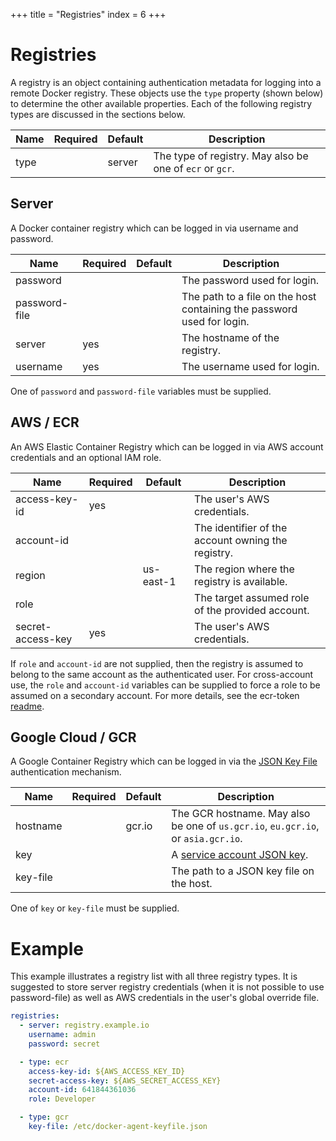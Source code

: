 +++
title = "Registries"
index = 6
+++

# Registries

A registry is an object containing authentication metadata for logging into a remote Docker registry. These objects use the `type` property (shown below) to determine the other available properties. Each of the following registry types are discussed in the sections below.

| Name | Required | Default | Description |
| ---- | -------- | ------- | ----------- |
| type |          | server  | The type of registry. May also be one of `ecr` or `gcr`. |

## Server

A Docker container registry which can be logged in via username and password.

| Name          | Required | Default | Description |
| ------------- | -------- | ------- | ----------- |
| password      |          |         | The password used for login. |
| password-file |          |         | The path to a file on the host containing the password used for login. |
| server        | yes      |         | The hostname of the registry. |
| username      | yes      |         | The username used for login. |

One of `password` and `password-file` variables must be supplied.

## AWS / ECR

An AWS Elastic Container Registry which can be logged in via AWS account credentials and an optional IAM role.

| Name              | Required | Default   | Description |
| ----------------- | -------- | --------- | ----------- |
| access-key-id     | yes      |           | The user's AWS credentials. |
| account-id        |          |           | The identifier of the account owning the registry. |
| region            |          | us-east-1 | The region where the registry is available. |
| role              |          |           | The target assumed role of the provided account. |
| secret-access-key | yes      |           | The user's AWS credentials. |

If `role` and `account-id` are not supplied, then the registry is assumed to belong to the same account as the authenticated user. For cross-account use, the `role` and `account-id` variables can be supplied to force a role to be assumed on a secondary account. For more details, see the ecr-token [readme](/images/ecr-token/README#ecr-token).

## Google Cloud / GCR

A Google Container Registry which can be logged in via the [JSON Key File](https://cloud.google.com/container-registry/docs/advanced-authentication#json_key_file) authentication mechanism.

| Name     | Required | Default | Description |
| -------- | -------- | ------- | ----------- |
| hostname |          | gcr.io  | The GCR hostname. May also be one of `us.gcr.io`, `eu.gcr.io`, or `asia.gcr.io`. |
| key      |          |         | A [service account JSON key](https://support.google.com/cloud/answer/6158849#serviceaccounts). |
| key-file |          |         | The path to a JSON key file on the host. |

One of `key` or `key-file` must be supplied.

# Example

This example illustrates a registry list with all three registry types. It is suggested to store server registry credentials (when it is not possible to use password-file) as well as AWS credentials in the user's global override file.

```yaml
registries:
  - server: registry.example.io
    username: admin
    password: secret

  - type: ecr
    access-key-id: ${AWS_ACCESS_KEY_ID}
    secret-access-key: ${AWS_SECRET_ACCESS_KEY}
    account-id: 641844361036
    role: Developer

  - type: gcr
    key-file: /etc/docker-agent-keyfile.json
```
